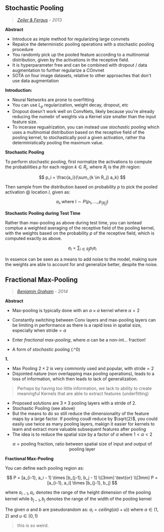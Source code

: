 ## Stochastic Pooling

> *[Zeiler & Fergus](https://arxiv.org/pdf/1301.3557) - 2013*

**Abstract**

- Introduce as imple method for regularizing large convnets
- Repalce the deterministic pooling operations with a stochastic pooling procedure
- You randomly pick up the pooled feature according to a multinomial distribution, given by the activations in the receptive field.
- It is hyperparameter free and can be combined with dropout / data augmentation to further regularize a COnvnet
- SOTA on four image datasets, relative to other approaches that don't use data augmentation

**Introduction:**

- Neural Networks are prone to overfitting
- You can use $L_p$ regularization, weight decay, dropout, etc
- Dropout doesn't work well on ConvNets, likely because you're already reducing the numebr of weights via a Kernel size smaller than the input feature size.
- To incerase regualrization, you can instead use *stochastic pooling* which uses a multinomial distribution based on the receptive field of the pooling kernel, to stochastically pool a given activation, rather tha deterministically pooling the maximum value.

**Stochastic Pooling**

To perform stochastic pooling, first normalize the activations to compute the probabilities $p$ for each region $k \in R_j$, where $R_j$ is the $jth$ region:

```math

p_i = \frac{a_i}{\sum_{k \in R_j} a_k}

```

Then sample from the distribution based on probability $p$ to pick the pooled activation @ location $l$, given as:

```math

a_l, \text{where l} \sim P(p_1,...,p_{|R_j|})

```

**Stochastic Pooling during Test Time**

Rather than max-pooling as above during test time, you can isntead comptue a weighted averaging of the receptive field of the pooling kernel, with the weights based on the probability $p$ of the receptive field, which is computed exactly as above.

```math

a_l = \sum_{i \in R_j} p_ia_i

```

In essence can be seen as a means to add noise to the model, making sure the weights are able to account for and generalize better, despite the noise.

## Fractional Max-Pooling

> *[Benjamin Graham](https://arxiv.org/pdf/1412.6071) - 2014*

**Abstract**

- Max-pooling is typically done with an $\alpha \times \alpha$ kernel where $\alpha = 2$

- Constantly switching between Conv layers and max-pooling layers can be limiting in performance as there is a rapid loss in spatial size, especially when $\text{stride} = \alpha$

- Enter *fractional max-pooling*, where $\alpha$ can be a non-int... fraction! 

- A form of *stochastic* pooling (:^0)

**1.**

- Max Pooling $2 \times 2$ is very commonly used and popular, with $\text{stride} = 2$
- Disjointed nature (non overlapping max pooling operations), leads to a loss of information, which then leads to lack of generalization.

> Perhaps by having too little information, we lack to ability to create meaningful Kernels that are able to extract features (underfitting)

- Proposed solutions are $3 \times 3$ pooling layers with a stride of 2.
- Stochastic Pooling (see above)
- But the means to do so still reduce the dimensionality of the feature maps by a large factor. If pooling coudl reduce by $\sqrt{2}$, you could easily use twice as many pooling layers, makign it easier for kernels to learn and extract more valuable subsequent features after pooling
- The idea is to reduce the spatial size by a factor of $\alpha$ where $1 < \alpha < 2$

```math
\alpha = \text{pooling fraction, ratio between spatial size of input and output of pooling layer}
```

**Fractional Max-Pooling**

You can define each pooling region as:

```math

P = [a_{i-1}, a_i - 1] \times [b_{j-1}, b_j - 1]
\\[3mm]
\text{or}
\\[3mm]
P = [a_{i-1}, a_i] \times [b_{j-1}, b_j]

```

where $a_{i-1}, a_i$, denotes the range of the height dimension of the pooling kernel while $b_{j-1}, b_j$ denotes the range of the width of the pooling kernel

The given $a$ and $b$ are pseudorandom as: $a_i = ceiling(\alpha(i + u))$ where $\alpha \in (1, 2)$ and $u \in (0, 1)$

> this is so weird.